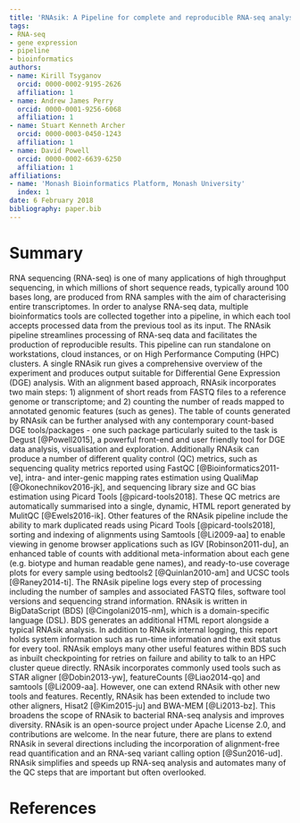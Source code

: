 ```yaml
---
title: 'RNAsik: A Pipeline for complete and reproducible RNA-seq analysis that runs anywhere with speed and ease'
tags:
- RNA-seq
- gene expression
- pipeline
- bioinformatics
authors:
- name: Kirill Tsyganov
  orcid: 0000-0002-9195-2626
  affiliation: 1
- name: Andrew James Perry
  orcid: 0000-0001-9256-6068
  affiliation: 1
- name: Stuart Kenneth Archer
  orcid: 0000-0003-0450-1243
  affiliation: 1
- name: David Powell
  orcid: 0000-0002-6639-6250
  affiliation: 1
affiliations:
- name: 'Monash Bioinformatics Platform, Monash University'
  index: 1
date: 6 February 2018
bibliography: paper.bib
---
```


# Summary

RNA sequencing (RNA-seq) is one of many applications of high throughput sequencing, in which millions of short sequence reads, typically around 100 bases long, are produced from RNA samples with the aim of characterising entire transcriptomes. In order to analyse RNA-seq data, multiple bioinformatics tools are collected together into a pipeline, in which each tool accepts processed data from the previous tool as its input. The RNAsik pipeline streamlines processing of RNA-seq data and facilitates the production of reproducible results. This pipeline can run standalone on workstations, cloud instances, or on High Performance Computing (HPC) clusters. A single RNAsik run gives a comprehensive overview of the experiment and produces output suitable for Differential Gene Expression (DGE) analysis.
With an alignment based approach, RNAsik incorporates two main steps: 1) alignment of short reads from FASTQ files to a reference genome or transcriptome; and 2) counting the number of reads mapped to annotated genomic features (such as genes). The table of counts generated by RNAsik can be further analysed with any contemporary count-based DGE tools/packages - one such package particularly suited to the task is Degust [@Powell2015], a powerful front-end and user friendly tool for DGE data analysis, visualisation and exploration. Additionally RNAsik can produce a number of different quality control (QC) metrics, such as sequencing quality metrics reported using FastQC [@Bioinformatics2011-ve], intra- and inter-genic mapping rates estimation using QualiMap [@Okonechnikov2016-jk], and sequencing library size and GC bias estimation using Picard Tools [@picard-tools2018]. These QC metrics are automatically summarised into a single, dynamic, HTML report generated by MulitQC [@Ewels2016-ik]. Other features of the RNAsik pipeline include the ability to mark duplicated reads using Picard Tools [@picard-tools2018], sorting and indexing of alignments using Samtools [@Li2009-aa] to enable viewing in genome browser applications such as IGV [Robinson2011-du], an enhanced table of counts with additional meta-information about each gene (e.g. biotype and human readable gene names), and ready-to-use coverage plots for every sample using bedtools2 [@Quinlan2010-am] and UCSC tools [@Raney2014-ti]. The RNAsik pipeline logs every step of processing including the number of samples and associated FASTQ files, software tool versions and sequencing strand information. 
RNAsik is written in BigDataScript (BDS) [@Cingolani2015-nm], which is a domain-specific language (DSL). BDS generates an additional HTML report alongside a typical RNAsik analysis. In addition to RNAsik internal logging, this report holds system information such as run-time information and the exit status for every tool. RNAsik employs many other useful features within BDS such as inbuilt checkpointing for retries on failure and ability to talk to an HPC cluster queue directly. 
RNAsik incorporates commonly used tools such as STAR aligner [@Dobin2013-yw], featureCounts [@Liao2014-qo] and samtools [@Li2009-aa]. However, one can extend RNAsik with other new tools and features. Recently, RNAsik has been extended to include two other aligners, Hisat2 [@Kim2015-ju] and BWA-MEM [@Li2013-bz]. This broadens the scope of RNAsik to bacterial RNA-seq analysis and improves diversity.
RNAsik is an open-source project under Apache License 2.0, and contributions are welcome. In the near future, there are plans to extend RNAsik in several directions including the incorporation of alignment-free read quantification and an RNA-seq variant calling option [@Sun2016-ud]. RNAsik simplifies and speeds up RNA-seq analysis and automates many of the QC steps that are important but often overlooked.

# References
